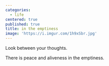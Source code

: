 ```yaml
---
categories:
  - life
centered: true
published: true
title: in the emptiness
image: 'https://i.imgur.com/1h9xSbr.jpg'
---
```

Look between your thoughts.

There is peace 
and aliveness
in the emptiness.
